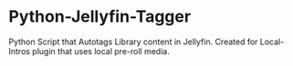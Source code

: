 # Python-Jellyfin-Tagger
Python Script that Autotags Library content in Jellyfin. Created for Local-Intros plugin that uses local pre-roll media.
